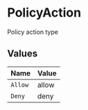 # PolicyAction

Policy action type


## Values

| Name    | Value   |
| ------- | ------- |
| `Allow` | allow   |
| `Deny`  | deny    |